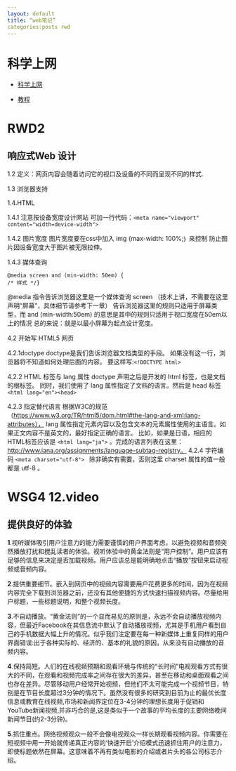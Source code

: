 ```yaml
---
layout: default 
title: “web笔记” 
categories:posts rwd
---
```



# 科学上网
- [科学上网](https://github.com/getlantern/lantern/releases/tag/latest)

- [教程](https://waylau.com/about-vpngate/)

# RWD2

 ## 响应式Web 设计

1.2 定义：网页内容会随着访问它的视口及设备的不同而呈现不同的样式.

1.3 浏览器支持

1.4.HTML

1.4.1 注意按设备宽度设计网站 可加一行代码：```<meta name="viewport" content="width=device-width">```

1.4.2 图片宽度 
图片宽度要在css中加入
img {max-width: 100%;｝
来控制 防止图片因设备宽度大于图片被无限拉伸。

1.4.3 媒体查询
```
@media screen and (min-width: 50em) {
/* 样式 */} 
```
@media 指令告诉浏览器这里是一个媒体查询  screen
（技术上讲，不需要在这里声明“屏幕”，具体细节请参考下一章）
告诉浏览器这里的规则只适用于屏幕类型，而 and (min-width:50em)
的意思是其中的规则只适用于视口宽度在50em以上的情况
总的来说：就是以最小屏幕为起点设计宽度。

4.2 开始写 HTML5 网页

4.2.1doctype
doctype是我们告诉浏览器文档类型的手段。
如果没有这一行，浏览器将不知道如何处理后面的内容。
要这样写:```<!DOCTYPE html>```

4.2.2 HTML 标签与 lang 属性
doctype 声明之后是开发的 html 标签，也是文档的根标签。
同时，我们使用了 lang 属性指定了文档的语言。然后是 head 标签
```<html lang="en"><head>```

4.2.3 指定替代语言
根据W3C的规范
（https://www.w3.org/TR/html5/dom.html#the-lang-and-xml:lang-attributes），
lang 属性指定元素内容以及包含文本的元素属性使用的主语言。如果正文内容不是英文的，最好指定正确的语言。
比如，如果是日语，相应的HTML标签应该是 ```<html lang="ja">``` 。完成的语言列表在这里：http://www.iana.org/assignments/language-subtag-registry。
4.2.4 字符编码
```<meta charset="utf-8"> ```
除非确实有需要，否则这里 charset 属性的值一般都是 utf-8 。

# WSG4 12.video
## 提供良好的体验

**1**.视听媒体吸引用户注意力的能力需要谨慎的用户界面考虑，以避免视频和音频突然播放打扰和搅乱读者的体验。视听体验中的黄金法则是“用户控制”。用户应该有足够的信息来决定是否加载视频。用户应该总是能明确地点击“播放”按钮来启动视频或音频内容。

**2**.提供重要细节。嵌入到网页中的视频内容需要用户花费更多的时间，因为在视频内容完全下载到浏览器之前，还没有其他便捷的方式快速扫描视频内容。尽量给用户标题，一些标题说明，和整个视频长度。

**3**.不自动播放。“黄金法则”的一个显而易见的原则是，永远不会自动播放视频内容，但最近Facebook在其信息流中默认了自动播放视频，尤其是手机用户看到自己的手机数据大幅上升的情况。似乎我们注定要在每一种新媒体上重复同样的用户界面错误:出于各种实际的、经济的、基本的礼貌的原因，从来没有自动播放的音频内容。

**4**.保持简短。人们的在线视频预期和观看环境与传统的“长时间”电视观看方式有很大的不同，在观看和视频完成率之间存在很大的差异，甚至在移动和桌面观看之间也存在差异。尽管移动用户经常开始视频，但他们不太可能完成一个视频节目，特别是在节目长度超过3分钟的情况下。虽然没有很多的研究到目前为止的最优长度信息或教育在线视频,市场和新闻界定位在3-4分钟的理想长度用于促销和YouTube新闻视频,并非巧合的是,这是类似于一个故事的平均长度的主要网络晚间新闻节目(约2-3分钟)。

**5**.抓住重点。网络视频观众一般不会像电视观众一样长期观看视频内容。你需要在短视频中用一开始就传递真正内容的‘快速开启’介绍模式迅速抓住用户的注意力，即使标题依然在屏幕。这意味着不再有类似电影的介绍或者片头的各公司标志介绍。






